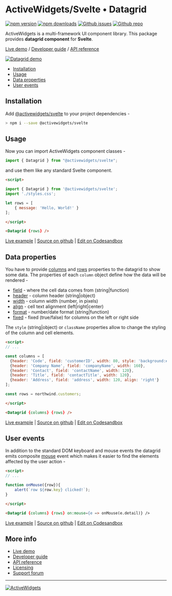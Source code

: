 ### 

# ActiveWidgets/Svelte • Datagrid 

[![npm version](https://img.shields.io/npm/v/@activewidgets/svelte)](https://www.npmjs.com/package/@activewidgets/svelte "View this project on npm")
[![npm downloads](https://img.shields.io/npm/dm/@activewidgets/svelte)](https://www.npmjs.com/package/@activewidgets/svelte "npm package downloads/month")
[![Github issues](https://img.shields.io/github/issues/activewidgets/svelte)](https://github.com/activewidgets/svelte/issues "See Github issues")
[![Github repo](https://img.shields.io/github/stars/activewidgets/svelte?label=GitHub&style=social)](https://github.com/activewidgets/svelte "Open Github repo")

ActiveWidgets is a multi-framework UI component library. This package provides **datagrid component** for **Svelte**.

[Live demo](https://svelte.activewidgets.com) / [Developer guide](https://docs.activewidgets.com/guide/) / [API reference](https://docs.activewidgets.com/api/)

[![Datagrid demo](https://cdn.activewidgets.com/assets/screens/demo.png)](https://svelte.activewidgets.com)

- [Installation](#installation)
- [Usage](#usage)
- [Data properties](#data-properties)
- [User events](#user-events)

## Installation

Add [@activewidgets/svelte](/api/packages/svelte/) to your project dependencies -

```sh
> npm i --save @activewidgets/svelte
```

## Usage

Now you can import ActiveWidgets component classes -

```js
import { Datagrid } from "@activewidgets/svelte";
```

and use them like any standard Svelte component.

```html
<script>

import { Datagrid } from '@activewidgets/svelte';
import './styles.css';

let rows = [
    { message: 'Hello, World!' }
];

</script>

<Datagrid {rows} />
```
[Live example](/examples/svelte/hello-world/) | [Source on github](https://github.com/activewidgets/svelte/tree/master/examples/hello-world) | [Edit on Codesandbox](https://codesandbox.io/s/7c6i9)


## Data properties

You have to provide [columns](/api/datagrid/columns/) and [rows](/api/datagrid/rows/) properties to the datagrid to show some data. The properties of each `column` object define how the data will be rendered -

- [field](/api/datagrid/columns/#field) - where the cell data comes from (string|function)
- [header](/api/datagrid/columns/#header) - column header (string|object)
- [width](/api/datagrid/columns/#width) - column width (number, in pixels)
- [align](/api/datagrid/columns/#align) - cell text alignment (left|right|center)
- [format](/api/datagrid/columns/#format) - number/date format (string|function)
- [fixed](/api/datagrid/columns/#fixed) - fixed (true/false) for columns on the left or right side

The `style` (string|object) or `className` properties allow to change the styling of the column and cell elements.

```html
<script>
// ...

const columns = [
  {header: 'Code', field: 'customerID', width: 80, style: 'background:#def', fixed: true},
  {header: 'Company Name', field: 'companyName', width: 160},
  {header: 'Contact', field: 'contactName', width: 120},
  {header: 'Title', field: 'contactTitle', width: 120},
  {header: 'Address', field: 'address', width: 120, align: 'right'}
];

const rows = northwind.customers;

</script>

<Datagrid {columns} {rows} />
```
[Live example](/examples/svelte/columns/) | [Source on github](https://github.com/activewidgets/svelte/tree/master/examples/columns) | [Edit on Codesandbox](https://codesandbox.io/s/4ipzv)


## User events

In addition to the standard DOM keyboard and mouse events the datagrid emits composite 
[mouse](/api/datagrid/mouse-event/) event which makes it easier to find the elements affected by the user action -

```html
<script>
// ...

function onMouse({row}){
    alert(`row ${row.key} clicked!`);
}

</script>

<Datagrid {columns} {rows} on:mouse={e => onMouse(e.detail)} />
```
[Live example](/examples/svelte/events/) | [Source on github](https://github.com/activewidgets/svelte/tree/master/examples/events) | [Edit on Codesandbox](https://codesandbox.io/cdy4k)

## More info

- [Live demo](https://svelte.activewidgets.com) 
- [Developer guide](https://docs.activewidgets.com/guide/) 
- [API reference](https://docs.activewidgets.com/api/)
- [Licensing](https://activewidgets.com/licenses/)
- [Support forum](https://activewidgets.com/messages/)


---

[![ActiveWidgets](https://activewidgets.com/include/logo/aw-logo-40.png)](https://activewidgets.com) 

